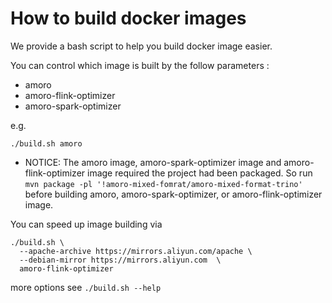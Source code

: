 <!--
 - Licensed to the Apache Software Foundation (ASF) under one or more
 - contributor license agreements.  See the NOTICE file distributed with
 - this work for additional information regarding copyright ownership.
 - The ASF licenses this file to You under the Apache License, Version 2.0
 - (the "License"); you may not use this file except in compliance with
 - the License.  You may obtain a copy of the License at
 -
 -   http://www.apache.org/licenses/LICENSE-2.0
 -
 - Unless required by applicable law or agreed to in writing, software
 - distributed under the License is distributed on an "AS IS" BASIS,
 - WITHOUT WARRANTIES OR CONDITIONS OF ANY KIND, either express or implied.
 - See the License for the specific language governing permissions and
 - limitations under the License.
 -->

# How to build docker images

We provide a bash script to help you build docker image easier.

You can control which image is built by the follow parameters :

- amoro
- amoro-flink-optimizer
- amoro-spark-optimizer

e.g.

```shell
./build.sh amoro
```

- NOTICE: The amoro image, amoro-spark-optimizer image and amoro-flink-optimizer image required the project had been packaged.
  So run `mvn package -pl '!amoro-mixed-fomrat/amoro-mixed-format-trino'` before building amoro, amoro-spark-optimizer, or amoro-flink-optimizer image.

You can speed up image building via 

```shell
./build.sh \
  --apache-archive https://mirrors.aliyun.com/apache \
  --debian-mirror https://mirrors.aliyun.com  \
  amoro-flink-optimizer
```

more options see `./build.sh --help`
